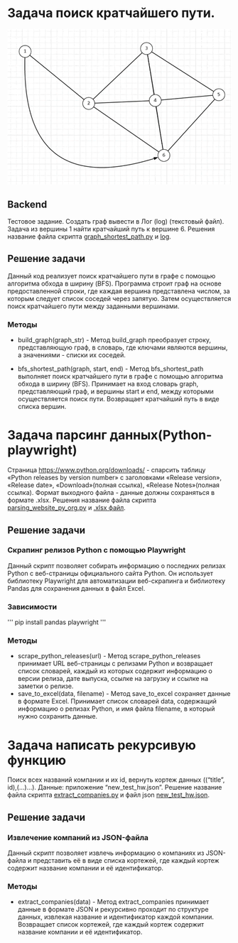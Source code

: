 # Задача поиск кратчайшего пути.

![alt text](assets/image/image.png)

## Backend
Тестовое задание.
Создать граф вывести в Лог (log)  (текстовый файл).
Задача из вершины 1 найти кратчайший путь к вершине 6. Решения название файла скрипта [graph_shortest_path.py](src/graph_shortest_path.py) и [log](assets/file/log.txt).

## Решение задачи
Данный код реализует поиск кратчайшего пути в графе с помощью алгоритма обхода в ширину (BFS). Программа строит граф на основе предоставленной строки, где каждая вершина представлена числом, за которым следует список соседей через запятую. Затем осуществляется поиск кратчайшего пути между заданными вершинами.

### Методы 
- build_graph(graph_str) -
Метод build_graph преобразует строку, представляющую граф, в словарь, где ключами являются вершины, а значениями - списки их соседей.

- bfs_shortest_path(graph, start, end) -
Метод bfs_shortest_path выполняет поиск кратчайшего пути в графе с помощью алгоритма обхода в ширину (BFS). Принимает на вход словарь graph, представляющий граф, и вершины start и end, между которыми осуществляется поиск пути. Возвращает кратчайший путь в виде списка вершин.

# Задача парсинг данных(Python-playwright)
Страница https://www.python.org/downloads/ - спарсить таблицу «Python releases by version number» с заголовками «Release version», «Release date», «Download»(полная ссылка), «Release Notes»(полная ссылка). Формат выходного файла - данные должны сохраняться в формате .xlsx. Решения название файла скрипта [parsing_website_py_org.py](src/parsing_website_py_org.py) и [.xlsx файл](assets/file/python_releases.xlsx).

## Решение задачи
### Скрапинг релизов Python с помощью Playwright
Данный скрипт позволяет собирать информацию о последних релизах Python с веб-страницы официального сайта Python. Он использует библиотеку Playwright для автоматизации веб-скрапинга и библиотеку Pandas для сохранения данных в файл Excel.

### Зависимости
''' 
pip install pandas playwright
'''
### Методы
- scrape_python_releases(url) - Метод scrape_python_releases принимает URL веб-страницы с релизами Python и возвращает список словарей, каждый из которых содержит информацию о версии релиза, дате выпуска, ссылке на загрузку и ссылке на заметки о релизе.
- save_to_excel(data, filename) - Метод save_to_excel сохраняет данные в формате Excel. Принимает список словарей data, содержащий информацию о релизах Python, и имя файла filename, в который нужно сохранить данные.

# Задача написать рекурсивую функцию
Поиск всех названий компании и их id, вернуть кортеж данных ((“title”, id),(…)…). Данные: приложение “new_test_hw.json”. Решение название файла скрипта [extract_companies.py](src/extract_companies.py) и файл json [new_test_hw.json](assets/file/new_test_hw.json).

## Решение задачи
### Извлечение компаний из JSON-файла
Данный скрипт позволяет извлечь информацию о компаниях из JSON-файла и представить её в виде списка кортежей, где каждый кортеж содержит название компании и её идентификатор.
### Методы
- extract_companies(data) - Метод extract_companies принимает данные в формате JSON и рекурсивно проходит по структуре данных, извлекая название и идентификатор каждой компании. Возвращает список кортежей, где каждый кортеж содержит название компании и её идентификатор.